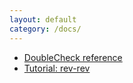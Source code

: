 ```yaml
---
layout: default
category: /docs/
---
```


* [DoubleCheck reference](doublecheck.html)
* [Tutorial: rev-rev](tutorial-rev-rev.html)
